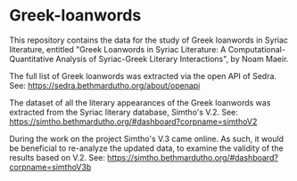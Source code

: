 # Greek-loanwords

This repository contains the data for the study of Greek loanwords in Syriac literature, entitled "Greek Loanwords in Syriac Literature: A Computational-Quantitative Analysis of Syriac-Greek Literary Interactions", by Noam Maeir.

The full list of Greek loanwords was extracted via the open API of Sedra. See: https://sedra.bethmardutho.org/about/openapi

The dataset of all the literary appearances of the Greek loanwords was extracted from the Syriac literary database, Simtho's V.2. See: https://simtho.bethmardutho.org/#dashboard?corpname=simthoV2

During the work on the project Simtho's V.3 came online. As such, it would be beneficial to re-analyze the updated data, to examine the validity of the results based on V.2. 
See: https://simtho.bethmardutho.org/#dashboard?corpname=simthoV3b
